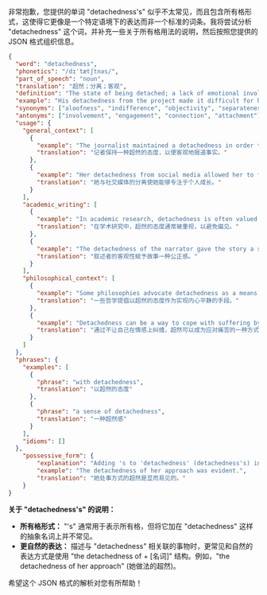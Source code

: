 非常抱歉，您提供的单词 "detachedness's" 似乎不太常见，而且包含所有格形式，这使得它更像是一个特定语境下的表达而非一个标准的词条。我将尝试分析 "detachedness" 这个词，并补充一些关于所有格用法的说明，然后按照您提供的 JSON 格式组织信息。

```json
{
  "word": "detachedness",
  "phonetics": "/dɪˈtætʃtnəs/",
  "part_of_speech": "noun",
  "translation": "超然；分离；客观",
  "definition": "The state of being detached; a lack of emotional involvement or a state of being separate from something.",
  "example": "His detachedness from the project made it difficult for him to understand the team's enthusiasm.",
  "synonyms": ["aloofness", "indifference", "objectivity", "separateness"],
  "antonyms": ["involvement", "engagement", "connection", "attachment"],
  "usage": {
    "general_context": [
      {
        "example": "The journalist maintained a detachedness in order to report the facts objectively.",
        "translation": "记者保持一种超然的态度，以便客观地报道事实。"
      },
      {
        "example": "Her detachedness from social media allowed her to focus on her personal growth.",
        "translation": "她与社交媒体的分离使她能够专注于个人成长。"
      }
    ],
    "academic_writing": [
      {
        "example": "In academic research, detachedness is often valued to avoid bias.",
        "translation": "在学术研究中，超然的态度通常被重视，以避免偏见。"
      },
      {
        "example": "The detachedness of the narrator gave the story a sense of impartiality.",
        "translation": "叙述者的客观性赋予故事一种公正感。"
      }
    ],
    "philosophical_context": [
      {
        "example": "Some philosophies advocate detachedness as a means to achieve inner peace.",
        "translation": "一些哲学提倡以超然的态度作为实现内心平静的手段。"
      },
      {
        "example": "Detachedness can be a way to cope with suffering by not becoming emotionally entangled.",
        "translation": "通过不让自己在情感上纠缠，超然可以成为应对痛苦的一种方式。"
      }
    ]
  },
  "phrases": {
    "examples": [
      {
        "phrase": "with detachedness",
        "translation": "以超然的态度"
      },
      {
        "phrase": "a sense of detachedness",
        "translation": "一种超然感"
      }
    ],
    "idioms": []
  },
    "possessive_form": {
        "explanation": "Adding 's to 'detachedness' (detachedness's) indicates possession or belonging. However, it's not commonly used because 'detachedness' is an abstract noun. It would be more appropriate to use 'the detachedness of...' to show association.",
        "example": "The detachedness of her approach was evident.",
        "translation": "她处事方式的超然是显而易见的。"
    }
}
```

**关于 "detachedness's" 的说明：**

*   **所有格形式：** "'s" 通常用于表示所有格，但将它加在 "detachedness" 这样的抽象名词上并不常见。
*   **更自然的表达：** 描述与 "detachedness" 相关联的事物时，更常见和自然的表达方式是使用 "the detachedness of + [名词]" 结构。例如，"the detachedness of her approach" (她做法的超然)。

希望这个 JSON 格式的解析对您有所帮助！
 